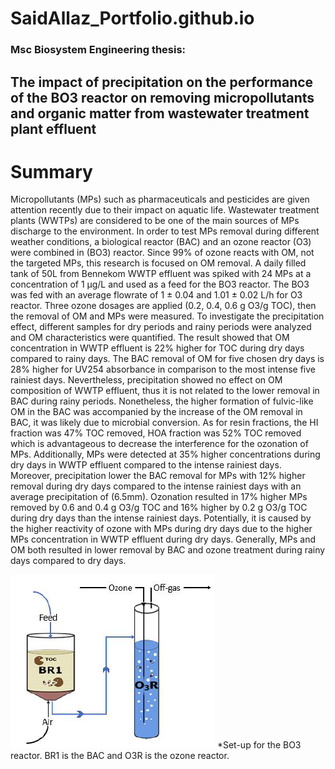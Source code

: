 # SaidAllaz_Portfolio.github.io
### Msc Biosystem Engineering thesis:
## The impact of precipitation on the performance of the BO3 reactor on removing micropollutants and organic matter from wastewater treatment plant effluent 
# Summary 
Micropollutants (MPs) such as pharmaceuticals and pesticides are given attention recently due to their impact on aquatic life. Wastewater treatment plants (WWTPs) are considered to be one of the main sources of MPs discharge to the environment. In order to test MPs removal during different weather conditions, a biological reactor (BAC) and an ozone reactor (O3) were combined in (BO3) reactor. Since 99% of ozone reacts with OM, not the targeted MPs, this research is focused on OM removal. A daily filled tank of 50L from Bennekom WWTP effluent was spiked with 24 MPs at a concentration of 1 μg/L and used as a feed for the BO3 reactor. The BO3 was fed with an average flowrate of 1 ± 0.04 and 1.01 ± 0.02 L/h for O3 reactor. Three ozone dosages are applied (0.2, 0.4, 0.6 g O3/g TOC), then the removal of OM and MPs were measured. To investigate the precipitation effect, different samples for dry periods and rainy periods were analyzed and OM characteristics were quantified.
The result showed that OM concentration in WWTP effluent is 22% higher for TOC during dry days compared to rainy days. The BAC removal of OM for five chosen dry days is 28% higher for UV254 absorbance in comparison to the most intense five rainiest days. Nevertheless, precipitation showed no effect on OM composition of WWTP effluent, thus it is not related to the lower removal in BAC during rainy periods. Nonetheless, the higher formation of fulvic-like OM in the BAC was accompanied by the increase of the OM removal in BAC, it was likely due to microbial conversion. As for resin fractions, the HI fraction was 47% TOC removed, HOA fraction was 52% TOC removed which is advantageous to decrease the interference for the ozonation of MPs. Additionally, MPs were detected at 35% higher concentrations during dry days in WWTP effluent compared to the intense rainiest days. Moreover, precipitation lower the BAC removal for MPs with 12% higher removal during dry days compared to the intense rainiest days with an average precipitation of (6.5mm). Ozonation resulted in 17% higher MPs removed by 0.6 and 0.4 g O3/g TOC and 16% higher by 0.2 g O3/g TOC during dry days than the intense rainiest days. Potentially, it is caused by the higher reactivity of ozone with MPs during dry days due to the higher MPs concentration in WWTP effluent during dry days. Generally, MPs and OM both resulted in lower removal by BAC and ozone treatment during rainy days compared to dry days.

![Set-up for the BO3 reactor. BR1 is the BAC and O3R is the ozone reactor](assets/BO3-Reactor.png)
*Set-up for the BO3 reactor. BR1 is the BAC and O3R is the ozone reactor.
